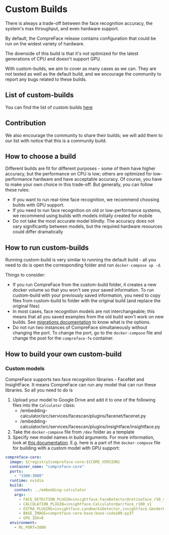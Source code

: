 # Custom Builds

There is always a trade-off between the face recognition accuracy, the
system's max throughput, and even hardware support.

By default, the CompreFace release contains configuration that could be
run on the widest variety of hardware.

The downside of this build is that it's not optimized for the latest
generations of CPU and doesn't support GPU.

With custom-builds, we aim to cover as many cases as we can. They are
not tested as well as the default build, and we encourage the community
to report any bugs related to these builds.

## List of custom-builds

You can find the list of custom builds [here](../custom-builds/README.md)

## Contribution

We also encourage the community to share their builds; we will add them
to our list with notice that this is a community build.

## How to choose a build

Different builds are fit for different purposes - some of them have
higher accuracy, but the performance on CPU is low; others are optimized
for low-performance hardware and have acceptable accuracy. Of course,
you have to make your own choice in this trade-off. But generally, you
can follow these rules:

-   If you want to run real-time face recognition, we recommend choosing
    builds with GPU support.
-   If you need to run face recognition on old or low-performance
    systems, we recommend using builds with models initially created for
    mobile
-   Do not take the most accurate model blindly. The accuracy does not
    vary significantly between models, but the required hardware
    resources could differ dramatically

## How to run custom-builds

Running custom-build is very similar to running the default build - all
you need to do is open the corresponding folder and run
`docker-compose up -d`.

Things to consider:

- If you run CompreFace from the custom-build
  folder, it creates a new docker volume so that you won't see your saved
  information. To run custom-build with your previously saved information,
  you need to copy files from custom-build to folder with the original
  build (and replace the original files)
- In most cases, face recognition
  models are not interchangeable; this means that all you saved examples
  from the old build won't work on new builds. See [migrations
  documentation](Face-data-migration.md) to know what is the options.
- Do not run two instances of CompreFace simultaneously without changing the
  port. To change the port, go to the `docker-compose` file and change the
  post for the `compreface-fe` container.

## How to build your own custom-build

### Custom models

CompreFace supports two face recognition libraries - FaceNet and
InsightFace. It means CompreFace can run any model that can run these
libraries. So all you need to do is 
1. Upload your model to Google Drive and add it to one of the following files into the `Calculator` class:
   - /embedding-calculator/src/services/facescan/plugins/facenet/facenet.py
   - /embedding-calculator/src/services/facescan/plugins/insightface/insightface.py
2. Take the `docker-compose` file from `/dev` folder as a template 
3. Specify new model names in build arguments. For more information, look
   at [this documentation](https://github.com/exadel-inc/CompreFace/tree/master/embedding-calculator#run-service). E.g. here is a part of the
   `docker-compose` file for building with a custom model with GPU support:
```yaml
compreface-core:
  image: ${registry}compreface-core:${CORE_VERSION}
  container_name: "compreface-core"
  ports:
    - "3300:3000"
  runtime: nvidia
  build:
    context: ../embedding-calculator
    args:
      - FACE_DETECTION_PLUGIN=insightface.FaceDetector@retinaface_r50_v1
      - CALCULATION_PLUGIN=insightface.Calculator@arcface_r100_v1
      - EXTRA_PLUGINS=insightface.LandmarksDetector,insightface.GenderDetector,insightface.AgeDetector,insightface.facemask.MaskDetector,insightface.PoseEstimator
      - BASE_IMAGE=compreface-core-base:base-cuda100-py37
      - GPU_IDX=0
  environment:
    - ML_PORT=3000
```